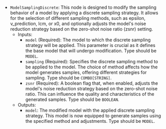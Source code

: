 - `ModelSamplingDiscrete`: This node is designed to modify the sampling behavior of a model by applying a discrete sampling strategy. It allows for the selection of different sampling methods, such as epsilon, v_prediction, lcm, or x0, and optionally adjusts the model's noise reduction strategy based on the zero-shot noise ratio (zsnr) setting.
    - Inputs:
        - `model` (Required): The model to which the discrete sampling strategy will be applied. This parameter is crucial as it defines the base model that will undergo modification. Type should be `MODEL`.
        - `sampling` (Required): Specifies the discrete sampling method to be applied to the model. The choice of method affects how the model generates samples, offering different strategies for sampling. Type should be `COMBO[STRING]`.
        - `zsnr` (Required): A boolean flag that, when enabled, adjusts the model's noise reduction strategy based on the zero-shot noise ratio. This can influence the quality and characteristics of the generated samples. Type should be `BOOLEAN`.
    - Outputs:
        - `model`: The modified model with the applied discrete sampling strategy. This model is now equipped to generate samples using the specified method and adjustments. Type should be `MODEL`.
